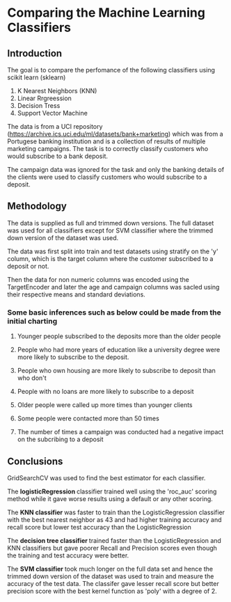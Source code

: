 # Comparing the Machine Learning Classifiers

## Introduction
The goal is to compare the perfomance of the following classifiers using scikit learn (sklearn)
1. K Nearest Neighbors (KNN)
2. Linear Rrgreession
3. Decision Tress
4. Support Vector Machine

The data is from a UCI repository (https://archive.ics.uci.edu/ml/datasets/bank+marketing) which was from a Portugese banking institution and is a collection of results of multiple marketing campaigns. The task is to correctly classify customers who would subscribe to a bank deposit. 

The campaign data was ignored for the task and only the banking details of the clients were used to classify customers who would subscribe to a deposit.

## Methodology
The data is supplied as full and trimmed down versions. The full dataset was used for all classifiers except for SVM classifier where the trimmed down version of the dataset was used.

The data was first split into train and test datasets using stratify on the 'y' column, which is the target column where the customer subscribed to a deposit or not.

Then the data for non numeric columns was encoded using the TargetEncoder and later the age and campaign columns was sacled using their respective means and standard deviations.

### Some basic inferences such as below could be made from the initial charting

1. Younger people subscribed to the deposits more than the older people

2. People who had more years of education like a university degree were more likely to subscribe to the deposit.

3. People who own housing are more likely to subscribe to deposit than who don't

4. People with no loans are more likely to subscribe to a deposit

5. Older people were called up more times than younger clients

6. Some people were contacted more than 50 times

7. The number of times a campaign was conducted had a negative impact on the subcribing to a deposit

## Conclusions

GridSearchCV was used to find the best estimator for each classifier. 

The <b> logisticRegression </b> classifier trained well using the 'roc_auc' scoring method while it gave worse results using a default or any other scoring.

The <b> KNN classifier </b> was faster to train than the LogisticRegression classifier with the best nearest neighbor as 43 and had higher training accuracy and recall score but lower test accuracy than the LogisticRegression 

The <b> decision tree classifier </b> trained faster than the LogisticRegression and KNN classifiers but gave poorer Recall and Precision scores even though the training and test accuracy were better.

The <b> SVM classifier </b> took much longer on the full data set and hence the trimmed down version of the dataset was used to train and measure the accuracy of the test data. The classifer gave lesser recall score but better precision score with the best kernel function as 'poly' with a degree of 2. 
